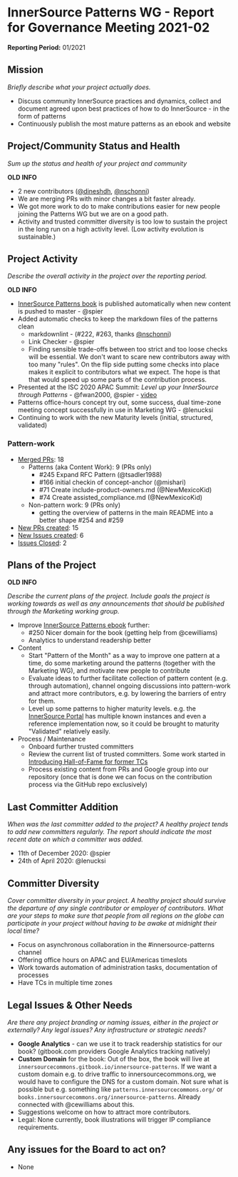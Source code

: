 # InnerSource Patterns WG - Report for Governance Meeting 2021-02

**Reporting Period:** 01/2021

## Mission

*Briefly describe what your project actually does.*

- Discuss community InnerSource practices and dynamics, collect and document agreed upon best practices of how to do InnerSource - in the form of patterns
- Continuously publish the most mature patterns as an ebook and website

## Project/Community Status and Health

*Sum up the status and health of your project and community*

**OLD INFO**

- 2 new contributors ([@dineshdh](https://github.com/dineshdh), [@nschonni](https://github.com/nschonni))
- We are merging PRs with minor changes a bit faster already.
- We got more work to do to make contributions easier for new people joining the Patterns WG but we are on a good path.
- Activity and trusted committer diversity is too low to sustain the project in the long run on a high activity level. (Low activity evolution is sustainable.)

## Project Activity

*Describe the overall activity in the project over the reporting period.*

**OLD INFO**

- [InnerSource Patterns book](https://innersourcecommons.gitbook.io/innersource-patterns) is published automatically when new content is pushed to master - @spier
- Added automatic checks to keep the markdown files of the patterns clean
    - markdownlint - (#222, #263, thanks [@nschonni](https://github.com/nschonni))
    - Link Checker - @spier
    - Finding sensible trade-offs between too strict and too loose checks will be essential. We don't want to scare new contributors away with too many "rules". On the flip side putting some checks into place makes it explicit to contributors what we expect. The hope is that that would speed up some parts of the contribution process.
- Presented at the ISC 2020 APAC Summit: *Level up your InnerSource through Patterns* - @fwan2000, @spier - [video](https://www.youtube.com/watch?v=vSCR13LF6Ww)
- Patterns office-hours concept try out, some success, dual time-zone meeting concept successfully in use in Marketing WG - @lenucksi
- Continuing to work with the new Maturity levels (initial, structured, validated)

### Pattern-work

- [Merged PRs](https://github.com/InnerSourceCommons/InnerSourcePatterns/pulls?q=is%3Apr+closed%3A2021-01-01..2021-01-31+is%3Amerged+): 18
  - Patterns (aka Content Work): 9 (PRs only)
      - #245 Expand RFC Pattern (@tsadler1988)
      - #166 initial checkin of concept-anchor (@mishari)
      - #71 Create include-product-owners.md (@NewMexicoKid)
      - #74 Create assisted_compliance.md (@NewMexicoKid)
  - Non-pattern work: 9 (PRs only)
      - getting the overview of patterns in the main README into a better shape #254 and #259
- [New PRs created](https://github.com/InnerSourceCommons/InnerSourcePatterns/pulls?q=is%3Apr+created%3A2021-01-01..2021-01-31): 15
- [New Issues created](https://github.com/InnerSourceCommons/InnerSourcePatterns/issues?q=is%3Aissue+is%3Aopen+created%3A2021-01-01..2021-01-31): 6
- [Issues Closed](https://github.com/InnerSourceCommons/InnerSourcePatterns/issues?q=is%3Aissue+closed%3A2021-01-01..2021-01-31): 2

## Plans of the Project

**OLD INFO**

*Describe the current plans of the project. Include goals the project is working towards as well as any announcements that should be published through the Marketing working group.*

- Improve [InnerSource Patterns ebook](https://innersourcecommons.gitbook.io/innersource-patterns) further:
    - #250 Nicer domain for the book (getting help from @cewilliams)
    - Analytics to understand readership better
- Content
    - Start "Pattern of the Month" as a way to improve one pattern at a time, do some marketing around the patterns (together with the Marketing WG), and motivate new people to contribute
    - Evaluate ideas to further facilitate collection of pattern content (e.g. through automation), channel ongoing discussions into pattern-work and attract more contributors, e.g. by lowering the barriers of entry for them.
    - Level up some patterns to higher maturity levels. e.g. the [InnerSource Portal](https://github.com/InnerSourceCommons/InnerSourcePatterns/blob/master/patterns/2-structured/innersource-portal.md) has multiple known instances and even a reference implementation now, so it could be brought to maturity "Validated" relatively easily.
- Process / Maintenance
    - Onboard further trusted committers
    - Review the current list of trusted committers. Some work started in [Introducing Hall-of-Fame for former TCs](https://github.com/InnerSourceCommons/InnerSourcePatterns/pull/286)
    - Process existing content from PRs and Google group into our repository (once that is done we can focus on the contribution process via the GitHub repo exclusively)

## Last Committer Addition

*When was the last committer added to the project? A healthy project tends to add new committers regularly. The report should indicate the most recent date on which a committer was added.*

- 11th of December 2020: @spier
- 24th of April 2020: @lenucksi

## Committer Diversity

*Cover committer diversity in your project. A healthy project should survive the departure of any single contributor or employer of contributors. What are your steps to make sure that people from all regions on the globe can participate in your project without having to be awake at midnight their local time?*

- Focus on asynchronous collaboration in the #innersource-patterns channel
- Offering office hours on APAC and EU/Americas timeslots
- Work towards automation of administration tasks, documentation of processes
- Have TCs in multiple time zones

## Legal Issues & Other Needs

*Are there any project branding or naming issues, either in the project or externally? Any legal issues? Any infrastructure or strategic needs?*

- **Google Analytics** - can we use it to track readership statistics for our book? (gitbook.com providers Google Analytics tracking natively)
- **Custom Domain** for the book: Out of the box, the book will live at `innersourcecommons.gitbook.io/innersource-patterns`. If we want a custom domain e.g. to drive traffic to innersourcecommons.org, we would have to configure the DNS for a custom domain. Not sure what is possible but e.g. something like `patterns.innersourcecommons.org/` or `books.innersourcecommons.org/innersource-patterns`. Already connected with @cewilliams about this.
- Suggestions welcome on how to attract more contributors.
- Legal: None currently, book illustrations will trigger IP compliance requirements.

## Any issues for the Board to act on?

- None
